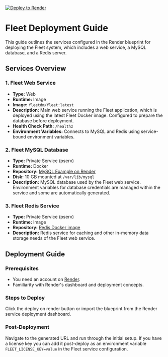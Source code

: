 [![Deploy to Render](https://render.com/images/deploy-to-render-button.svg)](https://render.com/deploy?repo=https://github.com/fleetdm/fleet)

# Fleet Deployment Guide

This guide outlines the services configured in the Render blueprint for deploying the Fleet system, which includes a web service, a MySQL database, and a Redis server.

## Services Overview

### 1. Fleet Web Service
- **Type:** Web
- **Runtime:** Image
- **Image:** `fleetdm/fleet:latest` 
- **Description:** Main web service running the Fleet application, which is deployed using the latest Fleet Docker image. Configured to prepare the database before deployment.
- **Health Check Path:** `/healthz`
- **Environment Variables:** Connects to MySQL and Redis using service-bound environment variables.

### 2. Fleet MySQL Database
- **Type:** Private Service (pserv)
- **Runtime:** Docker
- **Repository:** [MySQL Example on Render](https://github.com/render-examples/mysql)
- **Disk:** 10 GB mounted at `/var/lib/mysql`
- **Description:** MySQL database used by the Fleet web service. Environment variables for database credentials are managed within the service and some are automatically generated.

### 3. Fleet Redis Service
- **Type:** Private Service (pserv)
- **Runtime:** Image
- **Repository:** [Redis Docker image](https://hub.docker.com/_/redis)
- **Description:** Redis service for caching and other in-memory data storage needs of the Fleet web service.

## Deployment Guide

### Prerequisites
- You need an account on [Render](https://render.com).
- Familiarity with Render's dashboard and deployment concepts.

### Steps to Deploy

Click the deploy on render button or import the blueprint from the Render service deployment dashboard.

### Post-Deployment

Navigate to the generated URL and run through the initial setup. If you have a license key you can add it post-deploy as
an environment variable `FLEET_LICENSE_KEY=value` in the Fleet service configuration.
